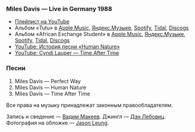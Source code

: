 ### Miles Davis — Live in Germany 1988

- [Плейлист на YouTube](https://www.youtube.com/playlist?list=PLOJ0PP3JfVh6lQmq4P3vl27VjGgUyUBZn)
- Альбом «Tutu» в
	[Apple Music](https://music.apple.com/album/828544687),
	[Яндекс.Музыке](https://music.yandex.ru/album/220719),
	[Spotify](https://open.spotify.com/album/0toDuabaPv8Pa2KGI88eB7),
	[Tidal](https://tidal.com/browse/album/68713195),
	[Discogs](https://www.discogs.com/master/63355)
- Альбом «African Exchange Student» в
	[Apple Music](https://music.apple.com/album/40582477),
	[Яндекс.Музыке](https://music.yandex.ru/album/11535),
	[Spotify](https://open.spotify.com/album/2w3I2JR1A9YGx8bqtY9UKK),
	[Tidal](https://tidal.com/browse/album/259934),
	[Discogs](https://www.discogs.com/master/418898)
- [YouTube: История песни «Human Nature»](https://youtu.be/ITQPxZKm9dY)
- [YouTube: Cyndi Lauper — Time After Time](https://youtu.be/4G7SEL4zwy8)

### Песни

1. Miles Davis — Perfect Way
2. Miles Davis — Human Nature
3. Miles Davis — Time After Time

Все права на музыку принадлежат законным правообладателям.

Запись и сведение — [Вадим Макеев](https://twitter.com/pepelsbey).
Джингл — [Дэн Лебовиц](https://www.youtube.com/channel/UC38A5qHrlc_Zgua7vL4b96w).
Фотография на обложке — [Jason Leung](https://unsplash.com/photos/nBy2abg-6UM).
